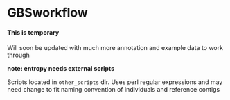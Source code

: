 # GBSworkflow  

#### This is temporary  

Will soon be updated with much more annotation and example data to work through  


**note: entropy needs external scripts**  

Scripts located in `other_scripts` dir. Uses perl regular expressions and may need change to fit naming convention of individuals and reference contigs
